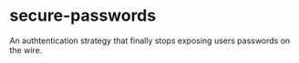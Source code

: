 # secure-passwords

An authtentication strategy that finally stops exposing users passwords on the wire.
